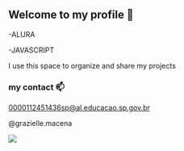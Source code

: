## Welcome to my profile 💮
-ALURA

-JAVASCRIPT

I use this space to organize and share my projects



### my contact 📫
0000112451436sp@al.educacao.sp.gov.br

@grazielle.macena

![](https://media1.tenor.com/m/iRolM09jY00AAAAC/elena-gilbert-elena-desired-face.gif)
